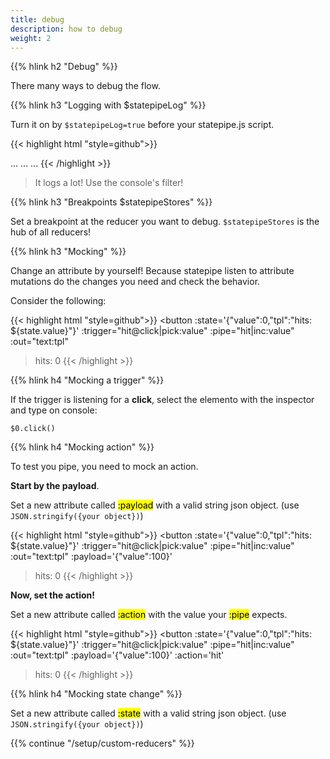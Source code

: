 ```yaml
---
title: debug
description: how to debug
weight: 2
---
```


{{% hlink h2 "Debug" %}}

There many ways to debug the flow.

{{% hlink h3 "Logging with $statepipeLog" %}}

Turn it on by `$statepipeLog=true` before your statepipe.js script.


{{< highlight html "style=github">}}
<body>
    ...
    ...
    ...
    <script>
        $statepipeLog = true;
    </script>
    <script src='statepipe.js' defer></script>
</body>
{{< /highlight >}}

> It logs a lot! Use the console's filter!

{{% hlink h3 "Breakpoints $statepipeStores" %}}

Set a breakpoint at the reducer you want to debug. `$statepipeStores` is the hub of all reducers!

{{% hlink h3 "Mocking" %}}

Change an attribute by yourself! Because statepipe listen to attribute mutations do the changes you need and check the behavior.

Consider the following:

{{< highlight html "style=github">}}
<button
    :state='{"value":0,"tpl":"hits: ${state.value}"}'
    :trigger="hit@click|pick:value"
    :pipe="hit|inc:value"
    :out="text:tpl"
>hits: 0</button>
{{< /highlight >}}

{{% hlink h4 "Mocking a trigger" %}}

If the trigger is listening for a **click**, select the elemento with the inspector and type on console:

`$0.click()`

{{% hlink h4 "Mocking action" %}}

To test you pipe, you need to mock an action.

**Start by the payload**.

Set a new attribute called <mark>:payload</mark> with a valid string json object. (use `JSON.stringify({your object})`)

{{< highlight html "style=github">}}
<button
    :state='{"value":0,"tpl":"hits: ${state.value}"}'
    :trigger="hit@click|pick:value"
    :pipe="hit|inc:value"
    :out="text:tpl"
    :payload='{"value":100}'
>hits: 0</button>
{{< /highlight >}}

**Now, set the action!**

Set a new attribute called <mark>:action</mark> with the value your <mark>:pipe</mark> expects.

{{< highlight html "style=github">}}
<button
    :state='{"value":0,"tpl":"hits: ${state.value}"}'
    :trigger="hit@click|pick:value"
    :pipe="hit|inc:value"
    :out="text:tpl"
    :payload='{"value":100}'
    :action='hit'
>hits: 0</button>
{{< /highlight >}}

{{% hlink h4 "Mocking state change" %}}

Set a new attribute called <mark>:state</mark> with a valid string json object. (use `JSON.stringify({your object})`)

{{% continue "/setup/custom-reducers" %}}
